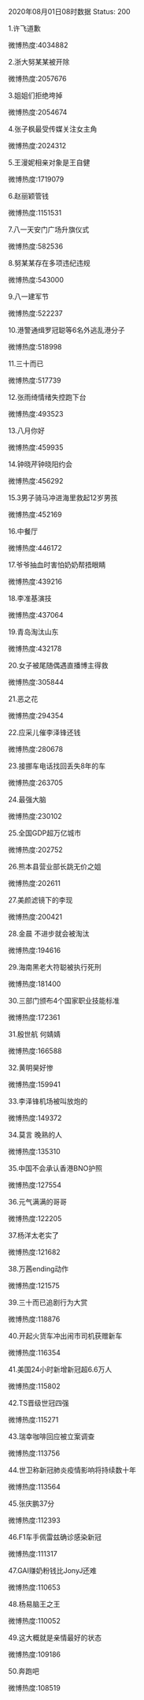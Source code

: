 2020年08月01日08时数据
Status: 200

1.许飞道歉

微博热度:4034882

2.浙大努某某被开除

微博热度:2057676

3.姐姐们拒绝垮掉

微博热度:2054674

4.张子枫最受传媒关注女主角

微博热度:2024312

5.王漫妮相亲对象是王自健

微博热度:1719079

6.赵丽颖管钱

微博热度:1151531

7.八一天安门广场升旗仪式

微博热度:582536

8.努某某存在多项违纪违规

微博热度:543000

9.八一建军节

微博热度:522237

10.港警通缉罗冠聪等6名外逃乱港分子

微博热度:518998

11.三十而已

微博热度:517739

12.张雨绮情绪失控跑下台

微博热度:493523

13.八月你好

微博热度:459935

14.钟晓芹钟晓阳约会

微博热度:456292

15.3男子骑马冲进海里救起12岁男孩

微博热度:452169

16.中餐厅

微博热度:446172

17.爷爷抽血时害怕奶奶帮捂眼睛

微博热度:439216

18.李准基演技

微博热度:437064

19.青岛淘汰山东

微博热度:432178

20.女子被尾随偶遇直播博主得救

微博热度:305844

21.恶之花

微博热度:294354

22.应采儿催李泽锋还钱

微博热度:280678

23.接挪车电话找回丢失8年的车

微博热度:263705

24.最强大脑

微博热度:230102

25.全国GDP超万亿城市

微博热度:202752

26.熊本县营业部长跳无价之姐

微博热度:202611

27.美颜滤镜下的李现

微博热度:200421

28.金晨 不进步就会被淘汰

微博热度:194616

29.海南黑老大符聪被执行死刑

微博热度:181400

30.三部门颁布4个国家职业技能标准

微博热度:172361

31.殷世航 何婧婧

微博热度:166588

32.黄明昊好惨

微博热度:159941

33.李泽锋机场被叫放炮的

微博热度:149372

34.莫言 晚熟的人

微博热度:135310

35.中国不会承认香港BNO护照

微博热度:127554

36.元气满满的哥哥

微博热度:122205

37.杨洋太老实了

微博热度:121682

38.万茜ending动作

微博热度:121575

39.三十而已追剧行为大赏

微博热度:118876

40.开起火货车冲出闹市司机获赠新车

微博热度:116354

41.美国24小时新增新冠超6.6万人

微博热度:115802

42.TS晋级世冠四强

微博热度:115271

43.瑞幸咖啡回应被立案调查

微博热度:113756

44.世卫称新冠肺炎疫情影响将持续数十年

微博热度:113564

45.张庆鹏37分

微博热度:112393

46.F1车手佩雷兹确诊感染新冠

微博热度:111317

47.GAI赚奶粉钱比JonyJ还难

微博热度:110653

48.杨易脑王之王

微博热度:110052

49.这大概就是亲情最好的状态

微博热度:109186

50.奔跑吧

微博热度:108519

